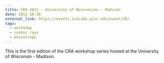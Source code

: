 ```yaml
---
title: CRA 2011 - University of Wisconsion - Madison
date: 2011-10-28
external_link: https://events.icecube.wisc.edu/event/39/
tags:
  - workshop
  - cosmic rays
  - anisotropy
---
```


This is the first edition of the CRA workshop series hosted at the University of Wisconsin - Madison.

<!--more-->
